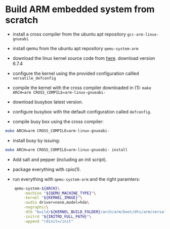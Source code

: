 # Build ARM embedded system from scratch

* install a cross compiler from the ubuntu apt repository
    `gcc-arm-linux-gnueabi`

* install qemu from the ubuntu apt repository
    `qemu-system-arm`

* download the linux kernel source code from [here](http://www.kernel.org).
    download version 6.7.4

* configure the kernel using the provided configuration callled
    `versatile_defconfig`

* compile the kernel with the cross compiler downloaded in (1):
    `make ARCH=arm CROSS_COMPILE=arm-linux-gnueabi-`

* download busybox latest version.

* configure busybox with the default configuration called `defconfig`.

* compile busy box using the cross compiler:

```bash
make ARCH=arm CROSS_COMPILE=arm-linux-gnueabi-
```

* install busy by issuing:

```bash
make ARCH=arm CROSS_COMPILE=arm-linux-gnueabi- install
```

* Add salt and pepper (including an init script).

* package everything with cpio(1).

* run everything with `qemu-system-arm` and the right paramters:

```bash
	qemu-system-${ARCH}\
		-machine "${QEMU_MACHINE_TYPE}"\
		-kernel "${KERNEL_IMAGE}"\
		-audio driver=none,model=hda\
		-nographic\
		-dtb "build/${KERNEL_BUILD_FOLDER}/arch/arm/boot/dts/arm/versatile-pb.dtb"\
		-initrd "${INITRD_FULL_PATH}"\
		-append "rdinit=/init"
```
